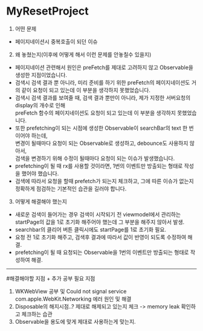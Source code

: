 # MyResetProject

1. 어떤 문제
- 페이지네이션시 중복호출이 되던 이슈
2. 왜 놓쳤는지(이후에 어떻게 해서 이런 문제를 안놓칠수 있을지)
- 페이지네이션 관련해서 원인은 preFetch를 제대로 고려하지 않고 Observable을 생성한 지점이었습니다.
- 검색시 검색 결과 뿐 아니라, 미리 준비를 하기 위한 preFetch의 페이지네이션도 거의 같이 요청이 되고 있는데 이 부분을 생각하지 못했었습니다.
- 검색시 검색 결과를 보여줄 때, 검색 결과 뿐만이 아니라, 제가 지정한 서버요청의 display의 개수로 인해    
  preFetch 함수의 페이지네이션도 요청이 되고 있는데 이 부분을 생각하지 못했었습니다.
- 또한 prefetching이 되는 시점에 생성한 Observable이 searchBar의 text 한 번이어야 하는데,   
  변경이 될때마다 요청이 되는 Observable로 생성하고, debounce도 사용하지 않아서,   
  검색을 변경하기 위해 수정이 될때마다 요청이 되는 이슈가 발생했습니다.
- prefetching이 될 때 rx를 사용할 것이라면, 1번의 이벤트만 방출되는 형태로 작성을 했어야 했습니다.
- 검색에 따라서 요청을 할때 prefetch가 되는지 체크하고, 그에 따른 이슈가 없는지 정확하게 점검하는 기본적인 습관을 길러야 합니다.
3. 어떻게 해결해야 했는지 
- 새로운 검색이 들어가는 경우 검색이 시작되기 전 viewmodel에서 관리하는 startPage의 값을 1로 초기화 해주어야 했는데 그 부분을 해주지 않아서 발생.
- searchbar의 클리어 버튼 클릭시에도 startPage를 1로 초기화 필요.
- 요청 전 1로 초기화 해주고, 검색후 결과에 따라서 값이 반영이 되도록 수정하여 해결.
- prefetching이 될 때 요청되는 Observable을 1번의 이벤트만 방출되는 형태로 작성하여 해결.


------------------------------------------------------------------------------

#해결해야할 지점 + 추가 공부 필요 지점
1. WKWebView 공부 및 Could not signal service com.apple.WebKit.Networking 에러 원인 및 해결
2. Disposable의 해지시점..? 제대로 해제되고 있는지 체크 -> memory leak 확인하고 체크하는 습관
3. Observable을 용도에 맞게 제대로 사용하는게 맞는지.
